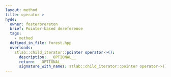 ```yaml
---
layout: method
title: operator->
hyde:
  owner: fosterbrereton
  brief: Pointer-based dereference
  tags:
    - method
  defined_in_file: forest.hpp
  overloads:
    stlab::child_iterator::pointer operator->():
      description: __OPTIONAL__
      return: __OPTIONAL__
      signature_with_names: stlab::child_iterator::pointer operator->()
---
```

